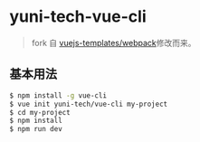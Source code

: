# yuni-tech-vue-cli

> fork 自 [vuejs-templates/webpack](https://github.com/vuejs-templates/webpack)修改而来。

## 基本用法

```bash
$ npm install -g vue-cli
$ vue init yuni-tech/vue-cli my-project
$ cd my-project
$ npm install
$ npm run dev
```

